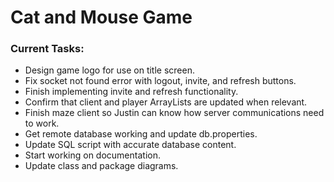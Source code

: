 # Cat and Mouse Game

### Current Tasks:
- Design game logo for use on title screen.
- Fix socket not found error with logout, invite, and refresh buttons.
- Finish implementing invite and refresh functionality.
- Confirm that client and player ArrayLists are updated when relevant.
- Finish maze client so Justin can know how server communications need to work.
- Get remote database working and update db.properties.
- Update SQL script with accurate database content.
- Start working on documentation.
- Update class and package diagrams.
